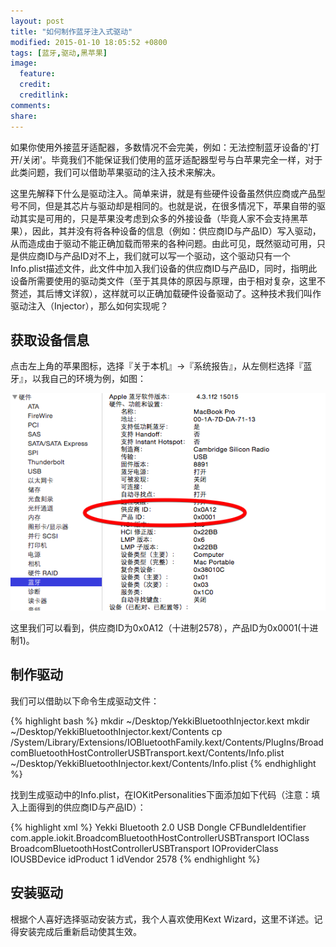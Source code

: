 ```yaml
---
layout: post
title: "如何制作蓝牙注入式驱动"
modified: 2015-01-10 18:05:52 +0800
tags: [蓝牙,驱动,黑苹果]
image:
  feature: 
  credit: 
  creditlink: 
comments: 
share: 
---
```


如果你使用外接蓝牙适配器，多数情况不会完美，例如：无法控制蓝牙设备的'打开/关闭'。毕竟我们不能保证我们使用的蓝牙适配器型号与白苹果完全一样，对于此类问题，我们可以借助苹果驱动的注入技术来解决。

这里先解释下什么是驱动注入。简单来讲，就是有些硬件设备虽然供应商或产品型号不同，但是其芯片与驱动却是相同的。也就是说，在很多情况下，苹果自带的驱动其实是可用的，只是苹果没考虑到众多的外接设备（毕竟人家不会支持黑苹果），因此，其并没有将各种设备的信息（例如：供应商ID与产品ID）写入驱动，从而造成由于驱动不能正确加载而带来的各种问题。由此可见，既然驱动可用，只是供应商ID与产品ID对不上，我们就可以写一个驱动，这个驱动只有一个Info.plist描述文件，此文件中加入我们设备的供应商ID与产品ID，同时，指明此设备所需要使用的驱动类文件（至于其具体的原因与原理，由于相对复杂，这里不赘述，其后博文详叙），这样就可以正确加载硬件设备驱动了。这种技术我们叫作驱动注入（Injector），那么如何实现呢？


## 获取设备信息
点击左上角的苹果图标，选择『关于本机』->『系统报告』，从左侧栏选择『蓝牙』，以我自己的环境为例，如图：

![蓝牙](/upload/images/bt_info.png)

这里我们可以看到，供应商ID为0x0A12（十进制2578），产品ID为0x0001(十进制1)。

## 制作驱动
我们可以借助以下命令生成驱动文件：

{% highlight bash %}
mkdir ~/Desktop/YekkiBluetoothInjector.kext
mkdir ~/Desktop/YekkiBluetoothInjector.kext/Contents
cp /System/Library/Extensions/IOBluetoothFamily.kext/Contents/PlugIns/BroadcomBluetoothHostControllerUSBTransport.kext/Contents/Info.plist ~/Desktop/YekkiBluetoothInjector.kext/Contents/Info.plist
​{% endhighlight %}

找到生成驱动中的Info.plist，在IOKitPersonalities下面添加如下代码（注意：填入上面得到的供应商ID与产品ID）：

{% highlight xml %}
<key>Yekki Bluetooth 2.0 USB Dongle</key>
<dict>
	<key>CFBundleIdentifier</key>
	<string>com.apple.iokit.BroadcomBluetoothHostControllerUSBTransport</string>
	<key>IOClass</key>
	<string>BroadcomBluetoothHostControllerUSBTransport</string>
	<key>IOProviderClass</key>
	<string>IOUSBDevice</string>
	<key>idProduct</key>
	<integer>1</integer>
	<key>idVendor</key>
	<integer>2578</integer>
</dict>
{% endhighlight %}

## 安装驱动
根据个人喜好选择驱动安装方式，我个人喜欢使用Kext Wizard，这里不详述。记得安装完成后重新启动使其生效。

